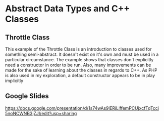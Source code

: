 # Abstract Data Types and C++ Classes

## Throttle Class

This example of the Throttle Class is an introduction to classes used for
something semi-abstract. It doesn't exist on it's own and must be used in a
particular circumstance. The example shows that classes don't explicitly need
a constructor in order to be run. Also, many improvements can be made for the
sake of learning about the classes in regards to C++. As PHP is also used in
my exploration, a default constructor appears to be in play implicitly

## Google Slides

https://docs.google.com/presentation/d/1s74wAs9lERjLiffemPCUjxcfTqTcci5noNCWNB3jZJI/edit?usp=sharing
